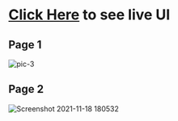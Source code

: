 # [Click Here](https://corexlab-task.netlify.app/) to see live UI

## Page 1

![pic-3](https://user-images.githubusercontent.com/76779265/142758228-18e80d35-3928-4a88-9ca1-1092402590a2.png)

## Page 2

![Screenshot 2021-11-18 180532](https://user-images.githubusercontent.com/76779265/142412344-040e1d0f-6490-4f52-97b8-ef78ef58025b.png)
